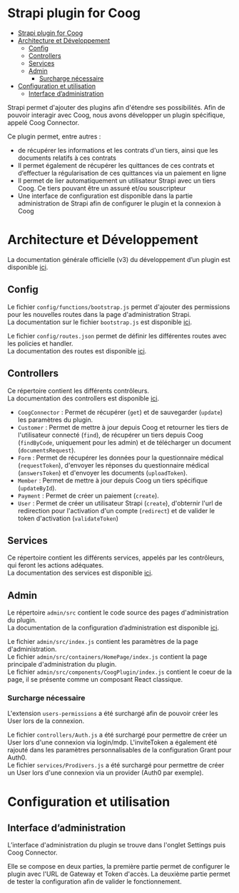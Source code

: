 # Strapi plugin for Coog

- [Strapi plugin for Coog](#strapi-plugin-for-coog)
- [Architecture et Développement](#architecture-et-développement)
  - [Config](#config)
  - [Controllers](#controllers)
  - [Services](#services)
  - [Admin](#admin)
    - [Surcharge nécessaire](#surcharge-nécessaire)
- [Configuration et utilisation](#configuration-et-utilisation)
  - [Interface d’administration](#interface-dadministration)

Strapi permet d'ajouter des plugins afin d'étendre ses possibilités. Afin de pouvoir interagir avec Coog, nous avons développer un plugin spécifique, appelé Coog Connector.

Ce plugin permet, entre autres :
- de récupérer les informations et les contrats d'un tiers, ainsi que les documents relatifs à ces contrats
- Il permet également de récupérer les quittances de ces contrats et d’effectuer la régularisation de ces quittances via un paiement en ligne
- Il permet de lier automatiquement un utilisateur Strapi avec un tiers Coog. Ce tiers pouvant être un assuré et/ou souscripteur
- Une interface de configuration est disponible dans la partie administration de Strapi afin de configurer le plugin et la connexion à Coog

# Architecture et Développement

La documentation générale officielle (v3) du développement d’un plugin est disponible [ici](https://docs-v3.strapi.io/developer-docs/latest/development/local-plugins-customization.html).

## Config

Le fichier `config/functions/bootstrap.js` permet d'ajouter des permissions pour les nouvelles routes dans la page d'administration Strapi.  
La documentation sur le fichier `bootstrap.js` est disponible [ici](https://docs-v3.strapi.io/developer-docs/latest/setup-deployment-guides/configurations.html#bootstrap).

Le fichier `config/routes.json` permet de définir les différentes routes avec les policies et handler.  
La documentation des routes est disponible [ici](https://docs-v3.strapi.io/developer-docs/latest/development/backend-customization.html#routing).

## Controllers

Ce répertoire contient les différents contrôleurs.  
La documentation des controllers est disponible [ici](https://docs-v3.strapi.io/developer-docs/latest/development/backend-customization.html#controllers).

- `CoogConnector` : Permet de récupérer (`get`) et de sauvegarder (`update`) les paramètres du plugin.
- `Customer` : Permet de mettre à jour depuis Coog et retourner les tiers de l'utilisateur connecté (`find`), de récupérer un tiers depuis Coog (`findByCode`, uniquement pour les admin) et de télécharger un document (`documentsRequest`).
- `Form` : Permet de récupérer les données pour la questionnaire médical (`requestToken`), d'envoyer les réponses du questionnaire médical (`answersToken`) et d'envoyer les documents (`uploadToken`).
- `Member` : Permet de mettre à jour depuis Coog un tiers spécifique (`updateById`).
- `Payment` : Permet de créer un paiement (`create`).
- `User` : Permet de créer un utilisateur Strapi (`create`), d'obternir l'url de redirection pour l'activation d'un compte (`redirect`) et de valider le token d'activation (`validateToken`)

## Services

Ce répertoire contient les différents services, appelés par les contrôleurs, qui feront les actions adéquates.  
La documentation des services est disponible [ici](https://docs-v3.strapi.io/developer-docs/latest/development/backend-customization.html#services).

## Admin

Le répertoire `admin/src` contient le code source des pages d'administration du plugin.  
La documentation de la configuration d’administration est disponible [ici](https://docs-v3.strapi.io/developer-docs/latest/development/local-plugins-customization.html#main-plugin-object).

Le fichier `admin/src/index.js` contient les paramètres de la page d'administration.  
Le fichier `admin/src/containers/HomePage/index.js` contient la page principale d'administration du plugin.  
Le fichier `admin/src/components/CoogPlugin/index.js` contient le coeur de la page, il se présente comme un composant React classique.

### Surcharge nécessaire

L'extension `users-permissions` a été surchargé afin de pouvoir créer les User lors de la connexion.

Le fichier `controllers/Auth.js` a été surchargé pour permettre de créer un User lors d'une connexion via login/mdp. L'inviteToken a également été rajouté dans les paramètres personnalisables de la configuration Grant pour Auth0.  
Le fichier `services/Prodivers.js` a été surchargé pour permettre de créer un User lors d'une connexion via un provider (Auth0 par exemple).

# Configuration et utilisation

## Interface d’administration

L’interface d'administration du plugin se trouve dans l'onglet Settings puis Coog Connector.

Elle se compose en deux parties, la première partie permet de configurer le plugin avec l'URL de Gateway et Token d'accès.
La deuxième partie permet de tester la configuration afin de valider le fonctionnement.
